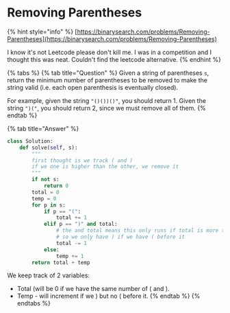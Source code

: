 # Removing Parentheses

{% hint style="info" %}
[https://binarysearch.com/problems/Removing-Parentheses](https://binarysearch.com/problems/Removing-Parentheses)

I know it's not Leetcode please don't kill me. I was in a competition and I thought this was neat. Couldn't find the leetcode alternative.
{% endhint %}

{% tabs %}
{% tab title="Question" %}
Given a string of parentheses `s`, return the minimum number of parentheses to be removed to make the string valid \(i.e. each open parenthesis is eventually closed\).

For example, given the string `"()())()"`, you should return 1. Given the string `")("`, you should return 2, since we must remove all of them.
{% endtab %}

{% tab title="Answer" %}
```python
class Solution:
    def solve(self, s):
        """
        first thought is we track ( and )
        if we one is higher than the other, we remove it
        """
        if not s:
            return 0
        total = 0
        temp = 0
        for p in s:
            if p == "(":
                total += 1
            elif p == ")" and total:
                # the and total means this only runs if total is more than 0
                # so we only have ) if we have ( before it
                total -= 1
            else:
                temp += 1
        return total + temp
```

We keep track of 2 variables:

* Total \(will be 0 if we have the same number of \( and \).
* Temp - will increment if we \) but no \( before it.
{% endtab %}
{% endtabs %}

